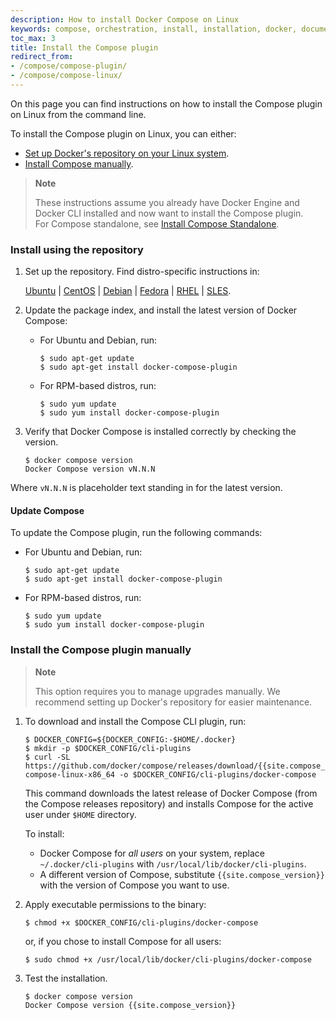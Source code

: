 ```yaml
---
description: How to install Docker Compose on Linux
keywords: compose, orchestration, install, installation, docker, documentation
toc_max: 3
title: Install the Compose plugin
redirect_from:
- /compose/compose-plugin/
- /compose/compose-linux/
---
```


On this page you can find instructions on how to install the Compose plugin on Linux from the command line.

To install the Compose plugin on Linux, you can either:
- [Set up Docker's repository on your Linux system](#install-using-the-repository).
- [Install Compose manually](#install-the-plugin-manually).

> **Note**
>
> These instructions assume you already have Docker Engine and Docker CLI installed and now want to install the Compose plugin.  
For Compose standalone, see [Install Compose Standalone](other.md#install-compose-standalone).

### Install using the repository

1. Set up the repository. Find distro-specific instructions in:

    [Ubuntu](../../engine/install/ubuntu.md/#set-up-the-repository) |
    [CentOS](../../engine/install/centos.md/#set-up-the-repository) |
    [Debian](../../engine/install/debian.md/#set-up-the-repository) |
    [Fedora](../../engine/install/fedora.md/#set-up-the-repository) |
    [RHEL](../../engine/install/rhel.md/#set-up-the-repository) |
    [SLES](../../engine/install/sles.md/#set-up-the-repository).

2. Update the package index, and install the latest version of Docker Compose:

    * For Ubuntu and Debian, run:

        ```console
        $ sudo apt-get update
        $ sudo apt-get install docker-compose-plugin
        ```
    * For RPM-based distros, run:

        ```console
        $ sudo yum update
        $ sudo yum install docker-compose-plugin
        ```

3.  Verify that Docker Compose is installed correctly by checking the version.

    ```console
    $ docker compose version
    Docker Compose version vN.N.N
    ```

Where `vN.N.N` is placeholder text standing in for the latest version.

#### Update Compose

To update the Compose plugin, run the following commands:

* For Ubuntu and Debian, run:

    ```console
    $ sudo apt-get update
    $ sudo apt-get install docker-compose-plugin
    ```
* For RPM-based distros, run:

    ```console
    $ sudo yum update
    $ sudo yum install docker-compose-plugin
    ```

### Install the Compose plugin manually

> **Note**
>
> This option requires you to manage upgrades manually. We recommend setting up Docker's repository for easier maintenance.

1.  To download and install the Compose CLI plugin, run:

    ```console
    $ DOCKER_CONFIG=${DOCKER_CONFIG:-$HOME/.docker}
    $ mkdir -p $DOCKER_CONFIG/cli-plugins
    $ curl -SL https://github.com/docker/compose/releases/download/{{site.compose_version}}/docker-compose-linux-x86_64 -o $DOCKER_CONFIG/cli-plugins/docker-compose
    ```

    This command downloads the latest release of Docker Compose (from the Compose releases repository) and installs Compose for the active user under `$HOME` directory.

    To install:
    * Docker Compose for _all users_ on your system, replace `~/.docker/cli-plugins` with `/usr/local/lib/docker/cli-plugins`.
    * A different version of Compose, substitute `{{site.compose_version}}` with the version of Compose you want to use.  


2. Apply executable permissions to the binary:

    ```console
    $ chmod +x $DOCKER_CONFIG/cli-plugins/docker-compose
    ```
    or, if you chose to install Compose for all users:

    ```console
    $ sudo chmod +x /usr/local/lib/docker/cli-plugins/docker-compose
    ```

3. Test the installation.

    ```console
    $ docker compose version
    Docker Compose version {{site.compose_version}}
    ```

